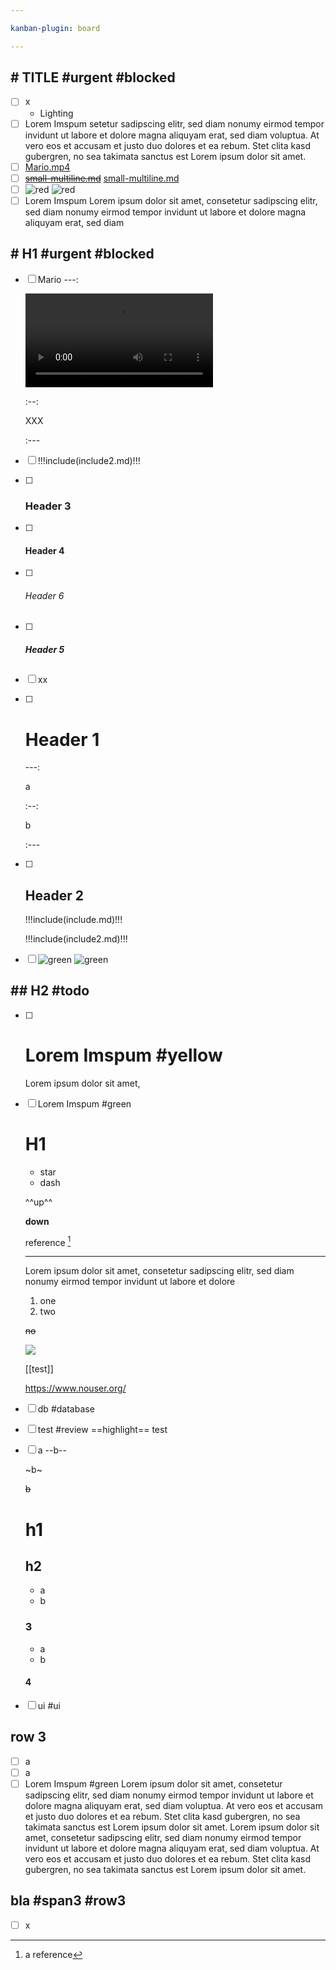 ```yaml
---

kanban-plugin: board

---
```


## # TITLE #urgent #blocked
- [ ] x
  - Lighting
- [ ] Lorem Imspum
  setetur sadipscing elitr, sed diam nonumy eirmod tempor invidunt ut labore et dolore magna aliquyam erat, sed diam voluptua. At vero eos et accusam et justo duo dolores et ea rebum. Stet clita kasd gubergren, no sea takimata sanctus est Lorem ipsum dolor sit amet.
- [ ] [Mario.mp4](Mario.mp4)
- [ ] ~~[small-multiline.md](small-multiline-broken.md)~~ [small-multiline.md](small-multiline.md)
- [ ] ![red](red.png "caption")
  ![red](red.png)
- [ ] Lorem Imspum
  Lorem ipsum dolor sit amet, consetetur sadipscing elitr, sed diam nonumy eirmod tempor invidunt ut labore et dolore magna aliquyam erat, sed diam

## # H1 #urgent #blocked
- [ ] Mario
  ---:
  
  ![Mario.mp4](Mario.mp4)
  
  :--:
  
  XXX
  
  :---
- [ ] 
  !!!include(include2.md)!!!
- [ ] ### Header 3
- [ ] #### Header 4
- [ ] ###### Header 6
- [ ] ##### Header 5

## 
- [ ] xx
- [ ] # Header 1
  ---:
  
  a
  
  :--:
  
  b
  
  :---
- [ ] ## Header 2
  !!!include(include.md)!!!
  
  !!!include(include2.md)!!!
- [ ] ![green](../green.png)
  ![green](../green.png)

## ## H2 #todo 
- [ ] # Lorem Imspum #yellow
  Lorem ipsum dolor sit amet,
- [ ] Lorem Imspum #green
  # H1
  
  * star
  - dash
  
  ^^up^^
  
  __down__
  
  reference [^a]
  
  [^a]: a reference
  
  
  ---
  
  Lorem ipsum dolor sit amet, consetetur sadipscing elitr, sed diam nonumy eirmod tempor invidunt ut labore et dolore
  
  1. one
  2. two
  
  ~~no~~
  
  ![](./red.png)
  
  [[test]]
  
  <https://www.nouser.org/>
- [ ] db #database
- [ ] test #review
  ==highlight== test
- [ ] a
  --b--
  
  ~b~
  
  ~~b~~
  
  # h1
  
  ## h2
  
  - a
  - b
  
  ### 3
  
  * a
  * b
  
  #### 4
- [ ] ui #ui

## row 3 
- [ ] a
- [ ] a
- [ ] Lorem Imspum #green
  Lorem ipsum dolor sit amet, consetetur sadipscing elitr, sed diam nonumy eirmod tempor invidunt ut labore et dolore magna aliquyam erat, sed diam voluptua. At vero eos et accusam et justo duo dolores et ea rebum. Stet clita kasd gubergren, no sea takimata sanctus est Lorem ipsum dolor sit amet. Lorem ipsum dolor sit amet, consetetur sadipscing elitr, sed diam nonumy eirmod tempor invidunt ut labore et dolore magna aliquyam erat, sed diam voluptua. At vero eos et accusam et justo duo dolores et ea rebum. Stet clita kasd gubergren, no sea takimata sanctus est Lorem ipsum dolor sit amet.

## bla #span3 #row3
- [ ] x


